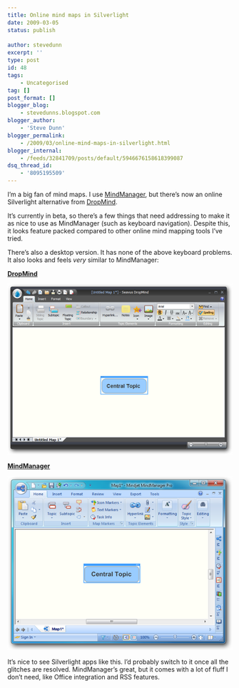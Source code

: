 ```yaml
---
title: Online mind maps in Silverlight
date: 2009-03-05
status: publish

author: stevedunn
excerpt: ''
type: post
id: 48
tags:
    - Uncategorised
tag: []
post_format: []
blogger_blog:
    - stevedunns.blogspot.com
blogger_author:
    - 'Steve Dunn'
blogger_permalink:
    - /2009/03/online-mind-maps-in-silverlight.html
blogger_internal:
    - /feeds/32841709/posts/default/5946676158618399087
dsq_thread_id:
    - '8095195509'
---
```

I’m a big fan of mind maps. I use [MindManager](http://www.mindjet.com/), but there’s now an online Silverlight alternative from [DropMind](http://dropmind.com/).

It’s currently in beta, so there’s a few things that need addressing to make it as nice to use as MindManager (such as keyboard navigation). Despite this, it looks feature packed compared to other online mind mapping tools I’ve tried.

There’s also a desktop version. It has none of the above keyboard problems. It also looks and feels *very* similar to MindManager:

**<u>DropMind</u>**

[![image](/static/images/imported_from_wp/2009/03/image_thumb-5B3-5D-1.png "image")](/static/images/imported_from_wp/2009/03/image_thumb-5B3-5D-1.png)

**<u>MindManager</u>**

[![image](/static/images/imported_from_wp/2009/03/image_thumb-5B10-5D.png "image")](/static/images/imported_from_wp/2009/03/image_thumb-5B10-5D.png)

It’s nice to see Silverlight apps like this. I’d probably switch to it once all the glitches are resolved. MindManager’s great, but it comes with a lot of fluff I don’t need, like Office integration and RSS features.